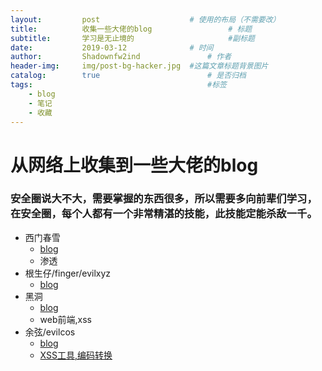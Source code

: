 ```yaml
---
layout:     	post   				    # 使用的布局（不需要改）
title:      	收集一些大佬的blog 				# 标题 
subtitle:   	学习是无止境的 					#副标题
date:       	2019-03-12 				# 时间
author:     	Shadownfw2ind   			# 作者
header-img: 	img/post-bg-hacker.jpg 	#这篇文章标题背景图片
catalog: 		true 						# 是否归档
tags:										#标签
    - blog
    - 笔记
    - 收藏
---
```

[^_^]: # (以上是Jekyll特有的格式，从以下内容开始--【此处是注释】)

# 从网络上收集到一些大佬的blog

### 安全圈说大不大，需要掌握的东西很多，所以需要多向前辈们学习，在安全圈，每个人都有一个非常精湛的技能，此技能定能杀敌一千。

* 	西门春雪
	-	[blog](http://ximcx.cn/post-141.html)
	- 	渗透
*	根生仔/finger/evilxyz
	-	[blog](http://evilxyz.xyz/)
*	黑洞
	-	[blog](http://www.bugs.cc/friends/)
	-	web前端,xss
*	余弦/evilcos
	-	[blog](https://evilcos.me/)
	- 	[XSS工具,编码转换](https://xssor.io)


